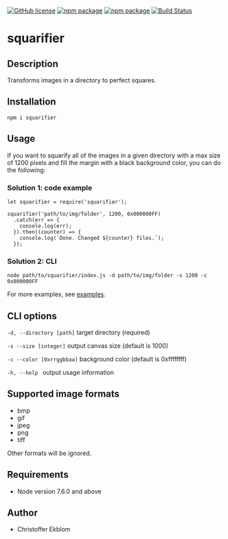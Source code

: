 [![GitHub license](https://img.shields.io/badge/license-ISC-blue.svg)](https://github.com/christofferEkblom/squarifier/blob/master/LICENSE)
[![npm package](https://img.shields.io/npm/v/squarifier.svg)](https://www.npmjs.com/package/squarifier)
[![npm package](https://img.shields.io/npm/dm/squarifier.svg)](https://www.npmjs.com/package/squarifier)
[![Build Status](https://travis-ci.org/christofferEkblom/squarifier.svg?branch=master)](https://travis-ci.org/christofferEkblom/squarifier)

# squarifier
## Description
Transforms images in a directory to perfect squares.

## Installation
``npm i squarifier``

## Usage
If you want to squarify all of the images in a given directory with a max size of 1200 pixels and fill the margin with a black background color, you can do the following:

### Solution 1: code example
```
let squarifier = require('squarifier');

squarifier('path/to/img/folder', 1200, 0x000000FF)
  .catch(err => {
    console.log(err);
  }).then((counter) => {
    console.log(`Done. Changed ${counter} files.`);
  });
```

### Solution 2: CLI
```
node path/to/squarifier/index.js -d path/to/img/folder -s 1200 -c 0x000000FF
```

For more examples, see [examples](https://github.com/christofferEkblom/squarifier/tree/master/examples).

## CLI options
``-d, --directory [path]``
target directory (required)

``-s --size [integer]``
 output canvas size (default is 1000)

``-c --color [0xrrggbbaa]``
background color (default is 0xffffffff)

``-h, --help ``
output usage information

## Supported image formats
* bmp
* gif
* jpeg
* png
* tiff

Other formats will be ignored.

## Requirements
* Node version 7.6.0 and above

## Author
* Christoffer Ekblom
